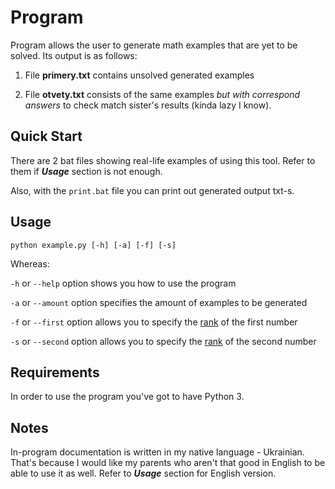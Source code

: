 # Program

Program allows the user to generate math examples that are yet to be solved. Its output is as follows:

1. File **primery.txt** contains unsolved generated examples

2. File **otvety.txt** consists of the same examples *but with correspond answers* to check match sister's results (kinda lazy I know).

## Quick Start

There are 2 bat files showing real-life examples of using this tool. Refer to them if ***Usage*** section is not enough.

Also, with the `print.bat` file you can print out generated output txt-s.

## Usage

`python example.py [-h] [-a] [-f] [-s]`

Whereas:

  `-h` or `--help` option shows you how to use the program

  `-a` or `--amount` option specifies the amount of examples to be generated

  `-f` or `--first` option allows you to specify the [rank](https://ru.wikipedia.org/wiki/%D0%A0%D0%B0%D0%B7%D1%80%D1%8F%D0%B4%D0%BD%D0%BE%D1%81%D1%82%D1%8C "how many digits are in number") of the first number

  `-s` or `--second` option allows you to specify the [rank](https://ru.wikipedia.org/wiki/%D0%A0%D0%B0%D0%B7%D1%80%D1%8F%D0%B4%D0%BD%D0%BE%D1%81%D1%82%D1%8C "how many digits are in number") of the second number

## Requirements

In order to use the program you've got to have Python 3.

## Notes

In-program documentation is written in my native language - Ukrainian. That's because I would like my parents who aren't that good in English to be able to use it as well. Refer to ***Usage*** section for English version.
